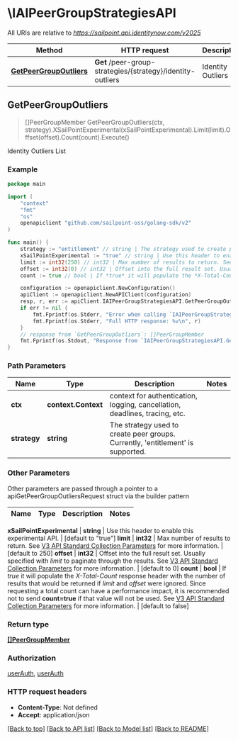 # \IAIPeerGroupStrategiesAPI

All URIs are relative to *https://sailpoint.api.identitynow.com/v2025*

Method | HTTP request | Description
------------- | ------------- | -------------
[**GetPeerGroupOutliers**](IAIPeerGroupStrategiesAPI.md#GetPeerGroupOutliers) | **Get** /peer-group-strategies/{strategy}/identity-outliers | Identity Outliers List



## GetPeerGroupOutliers

> []PeerGroupMember GetPeerGroupOutliers(ctx, strategy).XSailPointExperimental(xSailPointExperimental).Limit(limit).Offset(offset).Count(count).Execute()

Identity Outliers List



### Example

```go
package main

import (
	"context"
	"fmt"
	"os"
	openapiclient "github.com/sailpoint-oss/golang-sdk/v2"
)

func main() {
	strategy := "entitlement" // string | The strategy used to create peer groups. Currently, 'entitlement' is supported.
	xSailPointExperimental := "true" // string | Use this header to enable this experimental API. (default to "true")
	limit := int32(250) // int32 | Max number of results to return. See [V3 API Standard Collection Parameters](https://developer.sailpoint.com/idn/api/standard-collection-parameters) for more information. (optional) (default to 250)
	offset := int32(0) // int32 | Offset into the full result set. Usually specified with *limit* to paginate through the results. See [V3 API Standard Collection Parameters](https://developer.sailpoint.com/idn/api/standard-collection-parameters) for more information. (optional) (default to 0)
	count := true // bool | If *true* it will populate the *X-Total-Count* response header with the number of results that would be returned if *limit* and *offset* were ignored.  Since requesting a total count can have a performance impact, it is recommended not to send **count=true** if that value will not be used.  See [V3 API Standard Collection Parameters](https://developer.sailpoint.com/idn/api/standard-collection-parameters) for more information. (optional) (default to false)

	configuration := openapiclient.NewConfiguration()
	apiClient := openapiclient.NewAPIClient(configuration)
	resp, r, err := apiClient.IAIPeerGroupStrategiesAPI.GetPeerGroupOutliers(context.Background(), strategy).XSailPointExperimental(xSailPointExperimental).Limit(limit).Offset(offset).Count(count).Execute()
	if err != nil {
		fmt.Fprintf(os.Stderr, "Error when calling `IAIPeerGroupStrategiesAPI.GetPeerGroupOutliers``: %v\n", err)
		fmt.Fprintf(os.Stderr, "Full HTTP response: %v\n", r)
	}
	// response from `GetPeerGroupOutliers`: []PeerGroupMember
	fmt.Fprintf(os.Stdout, "Response from `IAIPeerGroupStrategiesAPI.GetPeerGroupOutliers`: %v\n", resp)
}
```

### Path Parameters


Name | Type | Description  | Notes
------------- | ------------- | ------------- | -------------
**ctx** | **context.Context** | context for authentication, logging, cancellation, deadlines, tracing, etc.
**strategy** | **string** | The strategy used to create peer groups. Currently, &#39;entitlement&#39; is supported. | 

### Other Parameters

Other parameters are passed through a pointer to a apiGetPeerGroupOutliersRequest struct via the builder pattern


Name | Type | Description  | Notes
------------- | ------------- | ------------- | -------------

 **xSailPointExperimental** | **string** | Use this header to enable this experimental API. | [default to &quot;true&quot;]
 **limit** | **int32** | Max number of results to return. See [V3 API Standard Collection Parameters](https://developer.sailpoint.com/idn/api/standard-collection-parameters) for more information. | [default to 250]
 **offset** | **int32** | Offset into the full result set. Usually specified with *limit* to paginate through the results. See [V3 API Standard Collection Parameters](https://developer.sailpoint.com/idn/api/standard-collection-parameters) for more information. | [default to 0]
 **count** | **bool** | If *true* it will populate the *X-Total-Count* response header with the number of results that would be returned if *limit* and *offset* were ignored.  Since requesting a total count can have a performance impact, it is recommended not to send **count&#x3D;true** if that value will not be used.  See [V3 API Standard Collection Parameters](https://developer.sailpoint.com/idn/api/standard-collection-parameters) for more information. | [default to false]

### Return type

[**[]PeerGroupMember**](PeerGroupMember.md)

### Authorization

[userAuth](../README.md#userAuth), [userAuth](../README.md#userAuth)

### HTTP request headers

- **Content-Type**: Not defined
- **Accept**: application/json

[[Back to top]](#) [[Back to API list]](../README.md#documentation-for-api-endpoints)
[[Back to Model list]](../README.md#documentation-for-models)
[[Back to README]](../README.md)

